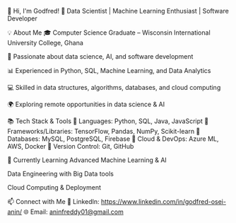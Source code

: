 👋 Hi, I'm Godfred!
🚀 Data Scientist | Machine Learning Enthusiast | Software Developer

💡 About Me
🎓 Computer Science Graduate – Wisconsin International University College, Ghana

🧠 Passionate about data science, AI, and software development

📊 Experienced in Python, SQL, Machine Learning, and Data Analytics

💻 Skilled in data structures, algorithms, databases, and cloud computing

🌍 Exploring remote opportunities in data science & AI


📚 Tech Stack & Tools
🔹 Languages: Python, SQL, Java, JavaScript
🔹 Frameworks/Libraries: TensorFlow, Pandas, NumPy, Scikit-learn
🔹 Databases: MySQL, PostgreSQL, Firebase
🔹 Cloud & DevOps: Azure ML, AWS, Docker
🔹 Version Control: Git, GitHub

🌱 Currently Learning
Advanced Machine Learning & AI

Data Engineering with Big Data tools

Cloud Computing & Deployment

📫 Connect with Me
🔗 LinkedIn: https://www.linkedin.com/in/godfred-osei-anin/
🌐 Email: aninfreddy01@gmail.com





<!---
AninFreddy01/AninFreddy01 is a ✨ special ✨ repository because its `README.md` (this file) appears on your GitHub profile.
You can click the Preview link to take a look at your changes.
--->
